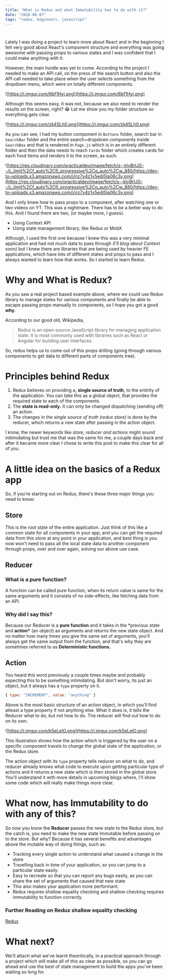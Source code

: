 ```yaml
---
title: "What is Redux and what Immutability has to do with it?"
date: "2020-06-07"
tags: "redux, beginners, javascript"
---
```


#

Lately I was doing a project to learn more about React and in the beginning I felt very good about React's component structure and everything was going awesome with passing props to various states and I was confident that I could make anything with it.

However, the main hurdle was yet to come. According to the project I needed to make an API call, on the press of the search button and also the API call needed to take place when the user selects something from the dropdown menu, which were on totally different components.

![https://i.imgur.com/6bf1Hyi.png](https://i.imgur.com/6bf1Hyi.png)

Although this seems easy, it was not, because we also need to render the results on the screen, right? 😂 Let me show you my folder structure so everything gets clear.

![https://i.imgur.com/zk4SLh0.png](https://i.imgur.com/zk4SLh0.png)

As you can see, I had my button component in `Buttons` folder, search bar in `SearchBar` folder and the entire search+dropdown components inside `SearchBox` and that is rendered in `Page.js` which is in an entirely different folder and then the data needs to reach `Cards` folder which creates cards for each food items and renders it to the screen, as such.

![https://res.cloudinary.com/practicaldev/image/fetch/s--klyBrIJG--/c_limit%2Cf_auto%2Cfl_progressive%2Cq_auto%2Cw_880/https://dev-to-uploads.s3.amazonaws.com/i/nz7y4z1v5edi5la06c3y.png](https://res.cloudinary.com/practicaldev/image/fetch/s--klyBrIJG--/c_limit%2Cf_auto%2Cfl_progressive%2Cq_auto%2Cw_880/https://dev-to-uploads.s3.amazonaws.com/i/nz7y4z1v5edi5la06c3y.png)

And I only knew how to pass props to a component, after watching one or two videos on YT. This was a nightmare. There has to be a better way to do this. And I found there are two, (or maybe more, I guess).

-   Using Context API
-   Using state management library, like Redux or MobX

Although, I used the first one because I knew this was a very minimal application and had not much data to pass through _(I'll blog about Context soon)_ but I knew there are libraries that are being used by heavier FE applications, which have lots of different states and props to pass and I always wanted to learn how that works. So I started to learn Redux.

# Why and What is Redux?

As you saw a real project based example above, where we could use Redux library to manage states for various components and finally be able to escape passing props manually to components, so I hope you got a good **why**.

According to our good old, Wikipedia,

> Redux is an open-source JavaScript library for managing application state. It is most commonly used with libraries such as React or Angular for building user interfaces.

So, redux helps us to come out of this props drilling (going through various components to get data to different parts of components tree).

# Principles behind Redux

1. Redux believes on providing a, **single source of truth**, to the entirity of the application. You can take this as a global object, that provides the required state to each of the components.
2. The **state is read-only.** It can only be changed dispatching (sending off) an action.
3. The changes in the _single source of truth (redux store)_ is done by the reducer, which returns a new state after passing in the action object.

I know, the newer keywords like _store, reducer and actions_ might sound initimidating but trust me that was the same for me, a couple days back and after it became more clear I chose to write this post to make this clear for all of you.

# A little idea on the basics of a Redux app

So, if you're starting out on Redux, there's these three major things you need to know:

## Store

This is the root state of the entire application. Just think of this like a common state for all components in your app, and you can get the required data from this store at any point in your application, and best thing is you now won't need to pass all the local state data to another component through props, over and over again, solving our above use case.

## Reducer

### **What is a pure function?**

A function can be called pure function, when its return value is same for the same arguments and it consists of no side-effects, like fetching data from an API.

### **Why did I say this?**

Because our Reducer is a **pure function** and it takes in the \*previous state and **action\*** (an object) as arguments and returns the new state object. And no matter how many times you give the same set of arguments, you'll always get the same output from the function, and that's why they are sometimes referred to as **Deterministic functions.**

## Action

You heard this word previously a couple times maybe and probably expecting this to be something intimidating. But don't worry, its just an object, but it always has a `type` property on it.

```jsx
{ type: "INCREMENT", value: "anything" }
```

Above is the most basic structure of an action object, in which you'll find atleast a type property if not anything else. What it does is, it tells the Reducer what to do, but not how to do. The reducer will find out how to do on its own.

![https://i.imgur.com/k5eLelO.png](https://i.imgur.com/k5eLelO.png)

This illustration shows how the action which is triggered by the user on a specific component travels to change the global state of the application, or the Redux store.

The action object with its `type` property tells reducer on what to do, and reducer already knows what code to execute upon getting particular type of actions and it returns a new state which is then stored in the global store. You'll understand it with more details in upcoming blogs where, I'll show some code which will really make things more clear.

# What now, has Immutability to do with any of this?

So now you know the **Reducer** passes the new state to the Redux store, but the catch is, you need to make the new state Immutable before passing on to the store. But why? Because it has several benefits and advantages above the mutable way of doing things, such as:

-   Tracking every single action to understand what caused a change in the store
-   Travelling back in time of your application, so you can jump to a particular state easily.
-   Easy to recreate so that you can report any bugs easily, as you can share the set of arguments that caused that new state
-   This also makes your application more performant.
-   Redux requires shallow equality checking and shallow checking requires immutability to function correctly.

### **Further Reading on Redux shallow equality checking**

[Redux](https://redux.js.org/faq/immutable-data#why-does-reduxs-use-of-shallow-equality-checking-require-immutability)

# What next?

We'll attach what we've learnt theoritically, in a practical approach through a project which will make all of this as clear as possible, so you can go ahead and use the best of state management to build the apps you've been waiting so long for.
